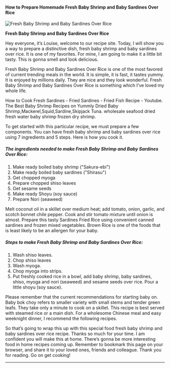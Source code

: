             

#### How to Prepare Homemade Fresh Baby Shrimp and Baby Sardines Over Rice

![Fresh Baby Shrimp and Baby Sardines Over Rice](https://img-global.cpcdn.com/recipes/2533082_3f5891565dfcbc0a/751x532cq70/fresh-baby-shrimp-and-baby-sardines-over-rice-recipe-main-photo.jpg)

**Fresh Baby Shrimp and Baby Sardines Over Rice**

Hey everyone, it’s Louise, welcome to our recipe site. Today, I will show you a way to prepare a distinctive dish, fresh baby shrimp and baby sardines over rice. It is one of my favorites. For mine, I am going to make it a little bit tasty. This is gonna smell and look delicious.

Fresh Baby Shrimp and Baby Sardines Over Rice is one of the most favored of current trending meals in the world. It is simple, it is fast, it tastes yummy. It is enjoyed by millions daily. They are nice and they look wonderful. Fresh Baby Shrimp and Baby Sardines Over Rice is something which I’ve loved my whole life.

How to Cook Fresh Sardines - Fried Sardines - Fried Fish Recipe - Youtube. The Best Baby Shrimp Recipes on Yummly Dried Baby Shrimp,Mackerel,Squid,Sardine,Skipjack Tuna. wholesale seafood dried fresh water baby shrimp frozen dry shrimp.

To get started with this particular recipe, we must prepare a few components. You can have fresh baby shrimp and baby sardines over rice using 7 ingredients and 5 steps. Here is how you cook it.

##### The ingredients needed to make Fresh Baby Shrimp and Baby Sardines Over Rice:

1.  Make ready boiled baby shrimp ("Sakura-ebi")
2.  Make ready boiled baby sardines ("Shirasu")
3.  Get chopped myoga
4.  Prepare chopped shiso leaves
5.  Get sesame seeds
6.  Make ready Shoyu (soy sauce)
7.  Prepare Nori (seaweed)

Melt coconut oil in a skillet over medium heat; add tomato, onion, garlic, and scotch bonnet chile pepper. Cook and stir tomato mixture until onion is almost. Prepare this tasty Sardines Fried Rice using convenient canned sardines and frozen mixed vegetables. Brown Rice is one of the foods that is least likely to be an allergen for your baby.

##### Steps to make Fresh Baby Shrimp and Baby Sardines Over Rice:

1.  Wash shiso leaves.
2.  Chop shiso leaves
3.  Wash myoga.
4.  Chop myoga into strips.
5.  Put freshly cooked rice in a bowl, add baby shrimp, baby sardines, shiso, myoga and nori (seaweed) and sesame seeds over rice. Pour a little shoyu (soy sauce).

Please remember that the current recommendations for starting baby on. Baby bok choy refers to smaller variety with small stems and tender green leafs. They take only a minute to cook on a skillet. This recipe is best served with steamed rice or a main dish. For a wholesome Chinese meal and easy weeknight dinner, I recommend the following recipes.

So that’s going to wrap this up with this special food fresh baby shrimp and baby sardines over rice recipe. Thanks so much for your time. I am confident you will make this at home. There’s gonna be more interesting food in home recipes coming up. Remember to bookmark this page on your browser, and share it to your loved ones, friends and colleague. Thank you for reading. Go on get cooking!

* * *